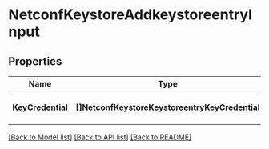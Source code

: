 # NetconfKeystoreAddkeystoreentryInput

## Properties
Name | Type | Description | Notes
------------ | ------------- | ------------- | -------------
**KeyCredential** | [**[]NetconfKeystoreKeystoreentryKeyCredential**](netconf.keystore.keystoreentry.KeyCredential.md) | Optional.empty REF:Optional.empty | [optional] [default to null]

[[Back to Model list]](../README.md#documentation-for-models) [[Back to API list]](../README.md#documentation-for-api-endpoints) [[Back to README]](../README.md)


